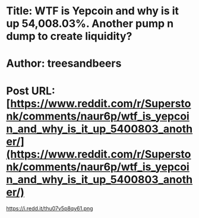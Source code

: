# Title: WTF is Yepcoin and why is it up 54,008.03%. Another pump n dump to create liquidity?
# Author: treesandbeers
# Post URL: [https://www.reddit.com/r/Superstonk/comments/naur6p/wtf_is_yepcoin_and_why_is_it_up_5400803_another/](https://www.reddit.com/r/Superstonk/comments/naur6p/wtf_is_yepcoin_and_why_is_it_up_5400803_another/)


https://i.redd.it/thu07v5p8qy61.png